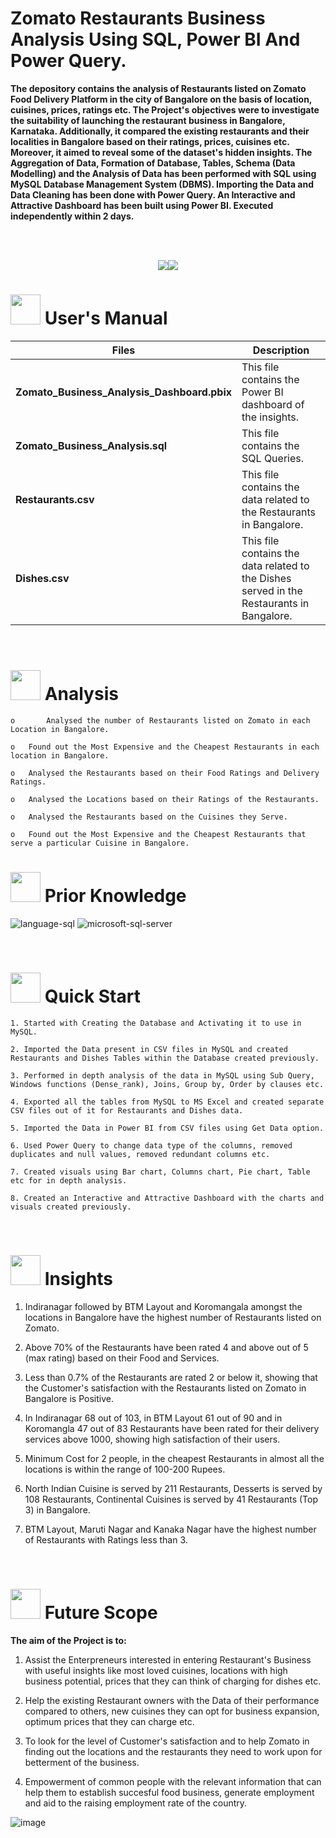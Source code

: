 # 
# <h>  **Zomato Restaurants Business Analysis Using SQL, Power BI And Power Query.**

**The depository contains the analysis of Restaurants listed on Zomato Food Delivery Platform in the city of Bangalore on the basis of location, cuisines, prices, ratings etc. The Project's objectives were to investigate the suitability of launching the restaurant business in Bangalore, Karnataka. Additionally, it compared the existing restaurants and their localities in Bangalore based on their ratings, prices, cuisines etc. Moreover, it aimed to reveal some of the dataset's hidden insights. The Aggregation of Data, Formation of Database, Tables, Schema (Data Modelling) and the Analysis of Data has been performed with SQL using MySQL Database Management System (DBMS). Importing the Data and Data Cleaning has been done with Power Query. An Interactive and Attractive Dashboard has been built using Power BI. Executed independently within 2 days.**




<br>
<br>
<p align="center"><a><img src="https://forthebadge.com/images/badges/built-with-love.svg"><img src="https://user-images.githubusercontent.com/106439762/181936448-9314e858-4251-46d6-b4d1-35a4c29e9c19.svg"></a></p>

#  <img src="https://user-images.githubusercontent.com/106439762/181935629-b3c47bd3-77fb-4431-a11c-ff8ba0942b63.gif" width="48" height="48"> **User's Manual**

| Files| Description |
| ------------- | ------------- |
| **Zomato_Business_Analysis_Dashboard.pbix** | This file contains the Power BI dashboard of the insights. |
| **Zomato_Business_Analysis.sql** | This file contains the SQL Queries. |
| **Restaurants.csv** | This file contains the data related to the Restaurants in Bangalore. |
| **Dishes.csv**  | This file contains the data related to the Dishes served in the Restaurants in Bangalore.   |
<br>


#  <img src=https://user-images.githubusercontent.com/106439762/178428775-03d67679-9aa4-4b08-91e9-6eb6ed8faf66.gif  width="48" height="48"> Analysis
   
    
    o       Analysed the number of Restaurants listed on Zomato in each Location in Bangalore.
    
    o	Found out the Most Expensive and the Cheapest Restaurants in each location in Bangalore.
     
    o	Analysed the Restaurants based on their Food Ratings and Delivery Ratings.
  
    o	Analysed the Locations based on their Ratings of the Restaurants.
    
    o	Analysed the Restaurants based on the Cuisines they Serve.
    
    o	Found out the Most Expensive and the Cheapest Restaurants that serve a particular Cuisine in Bangalore.


#  <img src=https://user-images.githubusercontent.com/106439762/178803205-47a08ce7-2187-4f96-b301-a2b68690619a.gif width="48" height="48" > Prior Knowledge
![language-sql](https://user-images.githubusercontent.com/106439762/181936585-d44c5f7c-2a7b-4d35-ad8a-61dcbded1a5e.svg)
![microsoft-sql-server](https://user-images.githubusercontent.com/106439762/181936612-f96e085e-2d4b-4bc0-8347-1f3e0a894395.svg)









<br>

# <img src="https://user-images.githubusercontent.com/106439762/181937125-2a4b22a3-f8a9-4226-bbd3-df972f9dbbc4.gif" width="48" height="48" > Quick Start

    1. Started with Creating the Database and Activating it to use in MySQL.
    
    2. Imported the Data present in CSV files in MySQL and created Restaurants and Dishes Tables within the Database created previously. 
 
    3. Performed in depth analysis of the data in MySQL using Sub Query, Windows functions (Dense_rank), Joins, Group by, Order by clauses etc.
    
    4. Exported all the tables from MySQL to MS Excel and created separate CSV files out of it for Restaurants and Dishes data.
    
    5. Imported the Data in Power BI from CSV files using Get Data option.
    
    6. Used Power Query to change data type of the columns, removed duplicates and null values, removed redundant columns etc.
    
    7. Created visuals using Bar chart, Columns chart, Pie chart, Table etc for in depth analysis.
    
    8. Created an Interactive and Attractive Dashboard with the charts and visuals created previously.
   
    


<br>

# <img src="https://user-images.githubusercontent.com/108053296/185756908-fbb62168-d923-48f2-992f-b8e2fde848fe.gif" width="48" height="48" > Insights
   
   1. Indiranagar followed by BTM Layout and Koromangala amongst the locations in Bangalore have the highest number of Restaurants listed on Zomato.
   
   2. Above 70% of the Restaurants have been rated 4 and above out of 5 (max rating) based on their Food and Services.
   
   3. Less than 0.7% of the Restaurants are rated 2 or below it, showing that the Customer's satisfaction with the Restaurants listed on Zomato in Bangalore is Positive.
   
   4. In Indiranagar 68 out of 103, in BTM Layout 61 out of 90 and in Koromangla 47 out of 83 Restaurants have been rated for their delivery services above 1000, showing high satisfaction of their users.
   
   5. Minimum Cost for 2 people, in the cheapest Restaurants in almost all the locations is within the range of 100-200 Rupees.
   
   6. North Indian Cuisine is served by 211 Restaurants, Desserts is served by 108 Restaurants, Continental Cuisines is served by 41 Restaurants (Top 3) in Bangalore.
   
   7. BTM Layout, Maruti Nagar and Kanaka Nagar have the highest number of Restaurants with Ratings less than 3.
   <br>
   
   
   #  <img src=https://user-images.githubusercontent.com/106439762/178803205-47a08ce7-2187-4f96-b301-a2b68690619a.gif width="48" height="48" > Future Scope
   
   <B> The aim of the Project is to: </B>
   
   1. Assist the Enterpreneurs interested in entering Restaurant's Business with useful insights like most loved cuisines, locations with high business potential, prices that they can think of charging for dishes etc. 
   
   2. Help the existing Restaurant owners with the Data of their performance compared to others, new cuisines they can opt for business expansion, optimum prices that they can charge etc.
   
   3. To look for the level of Customer's satisfaction and to help Zomato in finding out the locations and the restaurants they need to work upon for betterment of the business.
   
   4. Empowerment of common people with the relevant information that can help them to establish succesful food business, generate employment and aid to the raising employment rate of the country. 
    

![image](https://user-images.githubusercontent.com/108053296/189940016-b2f9ffd2-ff3c-46a7-90a0-ac2929953469.png)

   
 

<!--  # <img src=https://user-images.githubusercontent.com/106439762/178809088-a2d780ad-94f5-4a58-9203-7716d4b2cbf4.gif width="48" height="48"> About Me
I'm an aspiring data analyst...


#  <img src=https://user-images.githubusercontent.com/106439762/178810087-8f7f8272-0cb8-40cb-a14c-be475569cf7d.gif width="48" height="48"> Links

<a href="https://www.linkedin.com/in/yash-upadhyay-9b642a254/" ><img src="https://user-images.githubusercontent.com/106439762/182037233-49248ea9-c7a4-4f55-9fe4-5fe24e5ef160.png" width="48" height="48"> 
